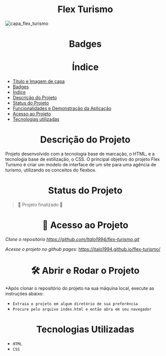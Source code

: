 <h1 align="center">Flex Turismo</h1>

![capa_flex_turismo](https://user-images.githubusercontent.com/26884429/209906159-8817f20a-3b78-44a3-b754-9ed14835dc32.png)

<h1 align="center">Badges</h1>

<h1 align="center">Índice</h1>

* [Título e Imagem de capa](#Título-e-Imagem-de-capa)
* [Badges](#badges)
* [Índice](#índice)
* [Descrição do Projeto](#descrição-do-projeto)
* [Status do Projeto](#status-do-projeto)
* [Funcionalidades e Demonstração da Aplicação](#funcionalidades-e-demonstração-da-aplicação)
* [Acesso ao Projeto](#acesso-ao-projeto)
* [Tecnologias utilizadas](#tecnologias-utilizadas)

<h1 align="center">Descrição do Projeto</h1>
<p>
  Projeto desenvolvido com a tecnologia base de marcação, o HTML, e a tecnologia base de estilização, o CSS. O principal objetivo do projeto Flex Turismo é criar um modelo de interface de um site para uma agência de turismo, utilizando os conceitos do flexbox. 
</p>

<h1 align="center">Status do Projeto</h1>

> :construction: Projeto finalizado :construction:

<h1 align="center"> 📁 Acesso ao Projeto</h1>

*Clone o repositório https://github.com/Italo1994/flex-turismo.git*

*Acesse o projeto no github pages*: https://italo1994.github.io/flex-turismo/

<h1 align="center"> 🛠️ Abrir e Rodar o Projeto</h1>

*Após clonar o repositório do projeto na sua máquina local, execute as instruções abaixo:

- `Extraia o projeto em algum diretório de sua preferência`
- `Procure pelo arquivo index.html e então abra em seu navegador`

<h1 align="center"> Tecnologias Utilizadas</h1>

- `HTML`
- `CSS`
